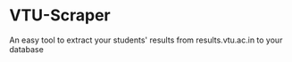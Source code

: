 # VTU-Scraper
An easy tool to extract your students' results from results.vtu.ac.in to your database
